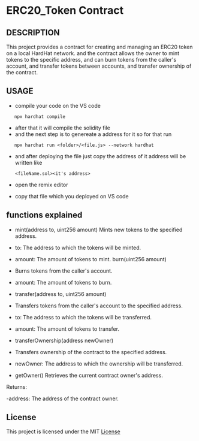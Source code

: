 
# ERC20_Token Contract


## DESCRIPTION
This project provides a contract for creating and managing an ERC20 token on a local HardHat network. and the contract allows the owner to mint tokens to the specific address, and can burn tokens from the caller's account, and transfer tokens between accounts, and transfer ownership of the contract.
## USAGE
- compile your code on the VS code 
```shell
   npx hardhat compile
   ```
- after that it will compile the solidity file
- and the next step is to genereate a address for it so for that run
```shell
   npx hardhat run <folder>/<file.js> --network hardhat
   ```
- and after deploying the file just copy the address of it address will be written like

      <fileName.sol><it's address>

- open the remix editor 
- copy that file which you deployed on VS code



## functions explained

- mint(address to, uint256 amount)
Mints new tokens to the specified address.

- to: The address to which the tokens will be minted.
- amount: The amount of tokens to mint.
burn(uint256 amount)
- Burns tokens from the caller's account.

- amount: The amount of tokens to burn.
- transfer(address to, uint256 amount)
- Transfers tokens from the caller's account to the specified address.

- to: The address to which the tokens will be transferred.
- amount: The amount of tokens to transfer.
- transferOwnership(address newOwner)
- Transfers ownership of the contract to the specified address.

- newOwner: The address to which the ownership will be transferred.
- getOwner()
Retrieves the current contract owner's address.

Returns:

 -address: The address of the contract owner.


## License


This project is licensed under the MIT [License](https://choosealicense.com/licenses/mit/)

